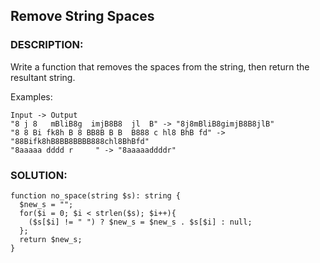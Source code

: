 ## Remove String Spaces
### DESCRIPTION:
Write a function that removes the spaces from the string, then return the resultant string.

Examples:
```
Input -> Output
"8 j 8   mBliB8g  imjB8B8  jl  B" -> "8j8mBliB8gimjB8B8jlB"
"8 8 Bi fk8h B 8 BB8B B B  B888 c hl8 BhB fd" -> "88Bifk8hB8BB8BBBB888chl8BhBfd"
"8aaaaa dddd r     " -> "8aaaaaddddr"
```
### SOLUTION:
```
function no_space(string $s): string {
  $new_s = "";
  for($i = 0; $i < strlen($s); $i++){
    ($s[$i] != " ") ? $new_s = $new_s . $s[$i] : null;
  };
  return $new_s;
}
```